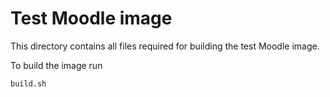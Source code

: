 # Test Moodle image

This directory contains all files required for building the test Moodle image.

To build the image run
```
build.sh
```
